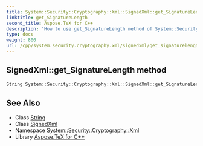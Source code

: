 ```yaml
---
title: System::Security::Cryptography::Xml::SignedXml::get_SignatureLength method
linktitle: get_SignatureLength
second_title: Aspose.TeX for C++
description: 'How to use get_SignatureLength method of System::Security::Cryptography::Xml::SignedXml class in C++.'
type: docs
weight: 800
url: /cpp/system.security.cryptography.xml/signedxml/get_signaturelength/
---
```

## SignedXml::get_SignatureLength method




```cpp
String System::Security::Cryptography::Xml::SignedXml::get_SignatureLength()
```

## See Also

* Class [String](../../../system/string/)
* Class [SignedXml](../)
* Namespace [System::Security::Cryptography::Xml](../../)
* Library [Aspose.TeX for C++](../../../)
